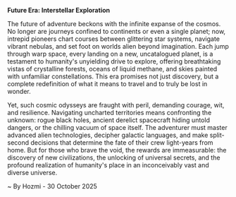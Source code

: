 
**Future Era: Interstellar Exploration**

The future of adventure beckons with the infinite expanse of the cosmos. No longer are journeys confined to continents or even a single planet; now, intrepid pioneers chart courses between glittering star systems, navigate vibrant nebulas, and set foot on worlds alien beyond imagination. Each jump through warp space, every landing on a new, uncatalogued planet, is a testament to humanity's unyielding drive to explore, offering breathtaking vistas of crystalline forests, oceans of liquid methane, and skies painted with unfamiliar constellations. This era promises not just discovery, but a complete redefinition of what it means to travel and to truly be lost in wonder.

Yet, such cosmic odysseys are fraught with peril, demanding courage, wit, and resilience. Navigating uncharted territories means confronting the unknown: rogue black holes, ancient derelict spacecraft hiding untold dangers, or the chilling vacuum of space itself. The adventurer must master advanced alien technologies, decipher galactic languages, and make split-second decisions that determine the fate of their crew light-years from home. But for those who brave the void, the rewards are immeasurable: the discovery of new civilizations, the unlocking of universal secrets, and the profound realization of humanity's place in an inconceivably vast and diverse universe.

~ By Hozmi - 30 October 2025

